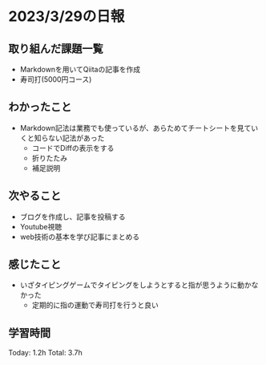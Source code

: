# 2023/3/29の日報
## 取り組んだ課題一覧
* Markdownを用いてQiitaの記事を作成
* 寿司打(5000円コース)
## わかったこと
* Markdown記法は業務でも使っているが、あらためてチートシートを見ていくと知らない記法があった
    * コードでDiffの表示をする
    * 折りたたみ
    * 補足説明
## 次やること
* ブログを作成し、記事を投稿する
* Youtube視聴
* web技術の基本を学び記事にまとめる
## 感じたこと
* いざタイピングゲームでタイピングをしようとすると指が思うように動かなかった
    * 定期的に指の運動で寿司打を行うと良い
## 学習時間
Today: 1.2h
Total: 3.7h